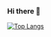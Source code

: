 ### Hi there 👋
[![Top Langs](https://github-readme-stats.vercel.app/api/top-langs/?username=leo78450)](https://github.com/anuraghazra/github-readme-stats)
<!--
**leo78450/leo78450** is a ✨ _special_ ✨ repository because its `README.md` (this file) appears on your GitHub profile.

Here are some ideas to get you started:

- 🔭 I’m currently working on ...
- 🌱 I’m currently learning ...
- 👯 I’m looking to collaborate on ...
- 🤔 I’m looking for help with ...
- 💬 Ask me about ...
- 📫 How to reach me: ...
- 😄 Pronouns: ...
- ⚡ Fun fact: ...
-->

